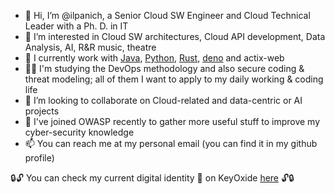 - 👋 Hi, I’m @ilpanich, a Senior Cloud SW Engineer and Cloud Technical Leader with a Ph. D. in IT
- 👀 I’m interested in Cloud SW architectures, Cloud API development, Data Analysis, AI, R&R music, theatre
- 🌱 I currently work with [Java](https://openjdk.org), [Python](https://www.python.org/), [Rust](https://www.rust-lang.org/), [deno](https://deno.com/) and actix-web
- 👨‍🏫 I'm studying the DevOps methodology and also secure coding & threat modeling; all of them I want to apply to my daily working & coding life
- 💞️ I’m looking to collaborate on Cloud-related and data-centric or AI projects
- 🐝 I've joined OWASP recently to gather more useful stuff to improve my cyber-security knowledge 
- 📫 You can reach me at my personal email (you can find it in my github profile)

🔒🔓 You can check my current digital identity 🔑 on KeyOxide [here](https://keyoxide.org/46AFC08B771CC69FEEF59941E2DF6A1922040E6A) 🔓🔒

<!---
ilpanich/ilpanich is a ✨ special ✨ repository because its `README.md` (this file) appears on your GitHub profile.
You can click the Preview link to take a look at your changes.
--->
